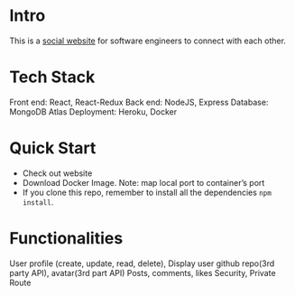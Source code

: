 # Intro
This is a [social website](https://tranquil-oasis-78458.herokuapp.com/) for software engineers to connect with each other.

# Tech Stack
Front end: React, React-Redux
Back end: NodeJS, Express
Database: MongoDB Atlas
Deployment: Heroku, Docker

# Quick Start
- Check out website 
- Download Docker Image. Note: map local port to container’s port
- If you clone this repo, remember to install all the dependencies `npm install`.

# Functionalities
User profile (create, update, read, delete), Display user github repo(3rd party API), avatar(3rd part API)
Posts, comments, likes
Security, Private Route